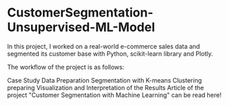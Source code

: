 # CustomerSegmentation-Unsupervised-ML-Model

In this project, I worked on a real-world e-commerce sales data and segmented its customer base with Python, scikit-learn library and Plotly.

The workflow of the project is as follows:

Case Study
Data Preparation
Segmentation with K-means Clustering
preparing Visualization and Interpretation of the Results
Article of the project "Customer Segmentation with Machine Learning" can be read here!
